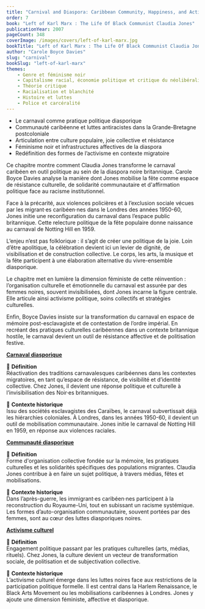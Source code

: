 ```yaml
---
title: "Carnival and Diaspora: Caribbean Community, Happiness, and Activism"
order: 7
book: "Left of Karl Marx : The Life Of Black Communist Claudia Jones"
publicationYear: 2007
pageCount: 348
coverImage: /images/covers/left-of-karl-marx.jpg
bookTitle: "Left of Karl Marx : The Life Of Black Communist Claudia Jones"
author: "Carole Boyce Davies"
slug: "carnival"
bookSlug: "left-of-karl-marx"
themes: 
    - Genre et féminisme noir
    - Capitalisme racial, économie politique et critique du néolibéralisme
    - Théorie critique
    - Racialisation et blanchité
    - Histoire et luttes
    - Police et carcéralité
---
```




<!--themes:start-->
- Le carnaval comme pratique politique diasporique  
- Communauté caribéenne et luttes antiracistes dans la Grande-Bretagne postcoloniale  
- Articulation entre culture populaire, joie collective et résistance  
- Féminisme noir et infrastructures affectives de la diaspora  
- Redéfinition des formes de l’activisme en contexte migratoire  
<!--themes:end-->



<!--summary:start-->
Ce chapitre montre comment Claudia Jones transforme le carnaval caribéen en outil politique au sein de la diaspora noire britannique. Carole Boyce Davies analyse la manière dont Jones mobilise la fête comme espace de résistance culturelle, de solidarité communautaire et d'affirmation politique face au racisme institutionnel.

Face à la précarité, aux violences policières et à l’exclusion sociale vécues par les migrant·es caribéen·nes dans le Londres des années 1950-60, Jones initie une reconfiguration du carnaval dans l’espace public britannique. Cette relecture politique de la fête populaire donne naissance au carnaval de Notting Hill en 1959.

L’enjeu n’est pas folklorique : il s’agit de créer une politique de la joie. Loin d’être apolitique, la célébration devient ici un levier de dignité, de visibilisation et de construction collective. Le corps, les arts, la musique et la fête participent à une élaboration alternative du vivre-ensemble diasporique.

Le chapitre met en lumière la dimension féministe de cette réinvention : l’organisation culturelle et émotionnelle du carnaval est assurée par des femmes noires, souvent invisibilisées, dont Jones incarne la figure centrale. Elle articule ainsi activisme politique, soins collectifs et stratégies culturelles.

Enfin, Boyce Davies insiste sur la transformation du carnaval en espace de mémoire post-esclavagiste et de contestation de l’ordre impérial. En recréant des pratiques culturelles caribéennes dans un contexte britannique hostile, le carnaval devient un outil de résistance affective et de politisation festive.
<!--summary:end-->



<!--concepts:start-->

[**Carnaval diasporique**](/concepts/carnaval-diasporique)

🔹 **Définition**  
Réactivation des traditions carnavalesques caribéennes dans les contextes migratoires, en tant qu’espace de résistance, de visibilité et d’identité collective. Chez Jones, il devient une réponse politique et culturelle à l’invisibilisation des Noir·es britanniques.

🔹 **Contexte historique**  
Issu des sociétés esclavagistes des Caraïbes, le carnaval subvertissait déjà les hiérarchies coloniales. À Londres, dans les années 1950-60, il devient un outil de mobilisation communautaire. Jones initie le carnaval de Notting Hill en 1959, en réponse aux violences raciales.

[**Communauté diasporique**](/concepts/communaute-diasporique)

🔹 **Définition**  
Forme d'organisation collective fondée sur la mémoire, les pratiques culturelles et les solidarités spécifiques des populations migrantes. Claudia Jones contribue à en faire un sujet politique, à travers médias, fêtes et mobilisations.

🔹 **Contexte historique**  
Dans l’après-guerre, les immigrant·es caribéen·nes participent à la reconstruction du Royaume-Uni, tout en subissant un racisme systémique. Les formes d’auto-organisation communautaire, souvent portées par des femmes, sont au cœur des luttes diasporiques noires.

[**Activisme culturel**](/concepts/activisme-culturel)

🔹 **Définition**  
Engagement politique passant par les pratiques culturelles (arts, médias, rituels). Chez Jones, la culture devient un vecteur de transformation sociale, de politisation et de subjectivation collective.

🔹 **Contexte historique**  
L’activisme culturel émerge dans les luttes noires face aux restrictions de la participation politique formelle. Il est central dans la Harlem Renaissance, le Black Arts Movement ou les mobilisations caribéennes à Londres. Jones y ajoute une dimension féministe, affective et diasporique.

<!--concepts:end-->
